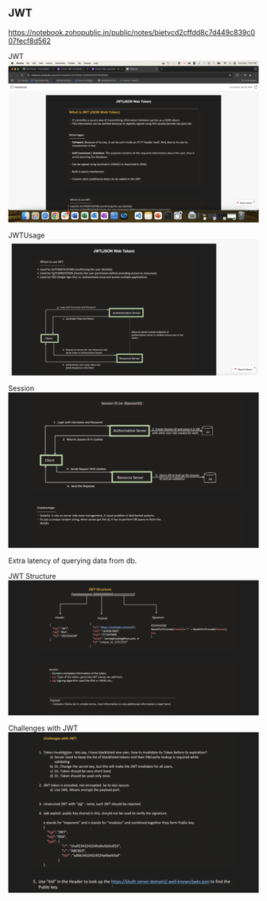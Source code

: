 
## JWT

https://notebook.zohopublic.in/public/notes/bietvcd2cffdd8c7d449c839c007fecf8d562

JWT<img src="JWT.png">

JWTUsage<img src="JWTUsage.png">

Session<img src="Session.png">

Extra latency of querying data from db.

JWT Structure<img src="Structure.png">

Challenges with JWT<img src="Challenges.png">